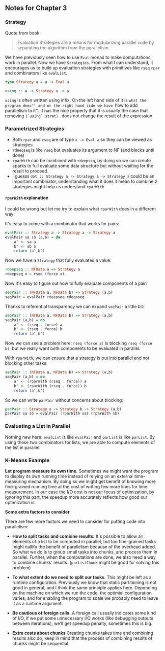 ## Notes for Chapter 3

### Strategy

Quote from book:

> Evaluation Strategies are a means for modularizing parallel code
> by separating the algorithm from the parallelism.

We have previously seen how to use `Eval` monad to make computations
work in parallel. Now we have `Strategies`.
From what I can understand, it encourages us to build up evaluation
strategies with primitives like `rseq` `rpar` and combinators like `evalList`.

```haskell
type Strategy a = a -> Eval a

using :: a -> Strategy a -> a
```

`using` is often written using infix. On the left hand side of it is ``what the program does''
and on the right hand side we have ``how to add parallelism to it''.
It has the nice property that it is usually the case that removing ``(`using` strat) ``
does not change the result of the expression.

### Parametrized Strategies

* Both `rpar` and `rseq` are of type `a -> Eval a` so they can be viewed as strategies.
* `rdeeqseq` is like `rseq` but evaluates its argument to NF (and blocks until done)
* `rparWith` can be combined with `rdeepseq`, by doing so we
can create sparks to full evaluate some data structure but without waiting for the result
to proceed.
* I guesss `dot :: Strategy a -> Strategy a -> Strategy a` could be an important combinator,
understanding what it does it mean to combine 2 strategies might help us understand `rparWith`

#### `rparWith` explanation

I could be wrong but let me try to explain what `rparWith` does in a different way:

It's easy to come with a combinator that works for pairs:

```haskell
evalPair :: Strategy a -> Strategy a -> Strategy a
evalPair sa sb (a,b) = do
    a' <- sa a
    b' <- sb b
    return (a',b')
```

Now we have a `Strategy` that fully evaluates a value:

```haskell
rdeepseq :: NFData a => Strategy a
rdeepseq x = rseq (force x)
```

Now it's easy to figure out how to fully evaluate components of a pair:

```haskell
seqPair :: (NFData a, NFData b) => Strategy (a,b)
seqPair = evalPair rdeepseq rdeepseq
```

Thanks to referential transparency we can expand `seqPair` a little bit:

```haskell
seqPair :: (NFData a, NFData b) => Strategy (a,b)
seqPair (a,b) = do
    a' <- (rseq . force) a
    b' <- (rseq . force) b
    return (a',b')
```

Now we can see a problem here: `rseq (force a)` is blocking `rseq (force b)`,
but we really want both components to be evaluated in parallel.

With `rparWith`, we can ensure that a strategy is put into parallel and not
blocking other tasks:

```haskell
seqPair :: (NFData a, NFData b) => Strategy (a,b)
seqPair (a,b) = do
    a' <- (rparWith (rseq . force)) a
    b' <- (rparWith (rseq . force)) b
    return (a',b')
```

So we can write `parPair` without concerns about blocking:

```haskell
parPair :: Strategy a -> Strategy b -> Strategy (a,b)
parPair sa sb = evalPair (rparWith sa) (rparWith sb)
```

### Evaluating a List in Parallel

Nothing new here: `evalList` is like `evalPair` and `parList` is like `parList`.
By using these two combinators for lists, we are able to compute
elements of the list in parallel.

### K-Means Example

**Let program measure its own time.**  Sometimes we might want the program to display its own running time instead of relying
on an external time-measuring mechanism. By doing so we might get benefit of knowing
more fine-grained running time at the cost of writing few more lines for time measurement.
In our case the I/O cost is not our focus of optimization, by ignoring this part,
the speedup more accurately reflects how good our optimization is.

**Some extra factors to consider**

There are few more factors we need to consider
for putting code into parallelism:

* **How to split tasks and combine results.** It's possible to allow all elements of a list
to be computed in parallel, but too fine-grained tasks might nullify the benefit of parallelism
because of the overhead added. So what we do is to group small tasks into chunks, and process them in parallel. Further, when the computations are done, we also need a way to combine chunks' results. (`parListChunk` might be good for solving this problem)

* **To what extent do we need to split our tasks.** This might be left as a runtime configuration.
Previously we know that static partitioning is not good in general, and I think the same
principle applies here. Depending on the machine on which we run the code, the optimial configuration varies, and for enabling the program to scale we probably need to leave it as a runtime argument.

* **Be cautious of foreign calls.** A foreign call usually indicates some kind of I/O, if
we put some unnecessary I/O works (like debugging outputs between iterations), we'll
get speedup penalty, sometimes this is big.

* **Extra costs about chunks** Creating chunks takes time and combining results also do,
keep in mind that the process of combining results of chunks might be sequential.
